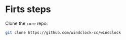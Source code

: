 # Firts steps

Clone the `core` repo:

```bash
git clone https://github.com/windclock-cc/windclock
```


